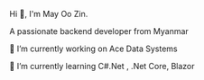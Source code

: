 Hi 👋, I'm May Oo Zin.

A passionate backend developer from Myanmar

🔭 I’m currently working on Ace Data Systems

🌱 I’m currently learning C#.Net , .Net Core, Blazor



<!--
**mayoozin/mayoozin** is a ✨ _special_ ✨ repository because its `README.md` (this file) appears on your GitHub profile.

Here are some ideas to get you started:

- 🔭 I’m currently working on ...
- 🌱 I’m currently learning ...
- 👯 I’m looking to collaborate on ...
- 🤔 I’m looking for help with ...
- 💬 Ask me about ...
- 📫 How to reach me: ...
- 😄 Pronouns: ...
- ⚡ Fun fact: ...
-->
